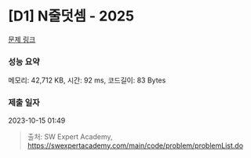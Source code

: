 # [D1] N줄덧셈 - 2025 

[문제 링크](https://swexpertacademy.com/main/code/problem/problemDetail.do?contestProbId=AV5QFZtaAscDFAUq) 

### 성능 요약

메모리: 42,712 KB, 시간: 92 ms, 코드길이: 83 Bytes

### 제출 일자

2023-10-15 01:49



> 출처: SW Expert Academy, https://swexpertacademy.com/main/code/problem/problemList.do